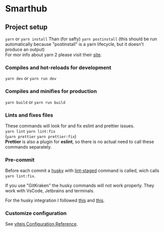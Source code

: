 # Smarthub

## Project setup

`yarn` or `yarn install`
Than (for safty)
`yarn postinstall` (this should be run automatically because "postinstall" is a yarn lifecycle, but it doesn't produce an output)  
For mor info about yarn 2 please visit their [site](https://yarnpkg.com/getting-started).

### Compiles and hot-reloads for development

`yarn dev` or `yarn run dev`

### Compiles and minifies for production

`yarn build` or `yarn run build`

### Lints and fixes files

These commands will look for and fix eslint and prettier issues.  
`yarn lint`
`yarn lint:fix`  
(`yarn prettier`
`yarn prettier:fix`)  
__Prettier__ is also a plugin for __eslint__, so there is no actual need to call these commands separately.

### Pre-commit

Before each commit a [husky](https://typicode.github.io/husky/#/) with [lint-staged](https://github.com/okonet/lint-staged#configuration) command is called, wich calls `yarn lint:fix`.  

If you use "GitKraken" the husky commands will not work properly. They work with VsCode, Jetbrains and terminals.

For the husky integration I followed [this](https://scottsauber.com/2021/06/01/using-husky-git-hooks-and-lint-staged-with-nested-folders/) and [this](https://moduscreate.com/blog/lint-style-typescript/).
 
### Customize configuration

See [vitejs Configuration Reference](https://vitejs.dev/).
